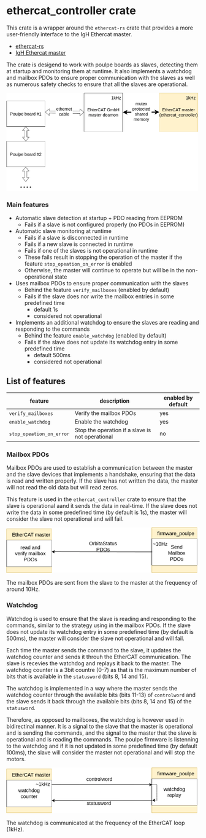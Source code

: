 # ethercat_controller crate

This crate is a wrapper around the `ethercat-rs` crate that provides a more user-friendly interface to the IgH Ethercat master. 

- [ethercat-rs](https://github.com/ethercat-rs/ethercat)
- [IgH Ethercat master](https://etherlab.org/en_GB/ethercat)

The crate is desigend to work with poulpe boards as slaves, detecting them at startup and monitoring them at runtime. It also implements a watchdog and mailbox PDOs to ensure proper communication with the slaves as well as numerous safety checks to ensure that all the slaves are operational.

<img src="../docs/ethercat_controller.png" width="500">


### Main features

- Automatic slave detection at startup + PDO reading from EEPROM
    - Fails if a slave is not configured properly (no PDOs in EEPROM)
- Automatic slave monitoring at runtime
    - Fails if a slave is disconnected in runtime
    - Fails if a new slave is connected in runtime
    - Fails if one of the slaves is not operational in runtime
    - These fails result in stopping the operation of the master if the feature `stop_opeation_on_error` is enabled
    - Otherwise, the master will continue to operate but will be in the non-operational state
- Uses mailbox PDOs to ensure proper communication with the slaves 
    - Behind the feature `verify_mailboxes` (enabled by default) 
    - Fails if the slave does nor write the mailbox entries in some predefined time 
        - default 1s
        - considered not operational 
- Implements an additional watchdog to ensure the slaves are reading and responding to the commands
    - Behind the feature `enable_watchdog` (enabled by default)
    - Fails if the slave does not update its watchdog entry in some predefined time
        - default 500ms
        - considered not operational
    

## List of features

feature | description | enabled by default
--- | --- | ---
`verify_mailboxes` | Verify the mailbox PDOs | yes
`enable_watchdog` | Enable the watchdog | yes
`stop_opeation_on_error` | Stop the operation if a slave is not operational | no


### Mailbox PDOs

Mailbox PDOs are used to establish a communication between the master and the slave devices that implements a handshake, ensuring that the data is read and written properly. If the slave has not written the data, the master will not read the old data but will read zeros. 

This feature is used in the `ethercat_controller` crate to ensure that the slave is operational aand it sends the data in real-time. If the slave does not write the data in some predefined time (by default is 1s), the master will consider the slave not operational and will fail. 

<img src="../docs/mailbox.png">

The mailbox PDOs are sent from the slave to the master at the frequency of around 10Hz.

### Watchdog

Watchdog is used to ensure that the slave is reading and responding to the commands, similar to the strategy using in the mailbox PDOs. If the slave does not update its watchdog entry in some predefined time (by default is 500ms), the master will consider the slave not operational and will fail. 

Each time the master sends the command to the slave, it updates the watchdog counter and sends it throuh the EtherCAT communication. The slave is recevies the watchdog and replays it back to the master. The watchdog counter is a 3bit countre (0-7) as that is the maximum number of bits that is available in the `statusword` (bits 8, 14 and 15). 

The watchdog is implemented in a way where the master sends the watchdog counter through the available bits (bits 11-13) of `controlword` and the slave sends it back through the available bits (bits 8, 14 and 15) of the `statusword`. 

Therefore, as opposed to mailboxes, the watchdog is however used in bidirectinal manner. It is a signal to the slave that the master is operational and is sending the commands, and the signal to the master that the slave is operational and is reading the commands. The poulpe firmware is listenning to the watchdog and if it is not updated in some predefined time (by default 100ms), the slave will consider the master not operational and will stop the motors.

<img src="../docs/watchdog.png">

The watchdog is communicated at the frequency of the EtherCAT loop (1kHz).
